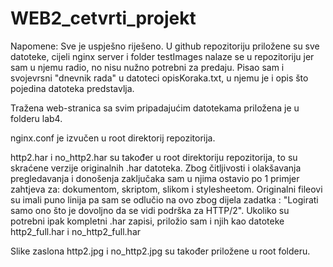 # WEB2_cetvrti_projekt
Napomene: Sve je uspješno riješeno.
U github repozitoriju priložene su sve datoteke, cijeli nginx server i folder testImages nalaze se u repozitoriju jer sam u njemu radio, no nisu nužno potrebni za predaju.
Pisao sam i svojevrsni "dnevnik rada" u datoteci opisKoraka.txt, u njemu je i opis što pojedina datoteka predstavlja.
   
Tražena web-stranica sa svim pripadajućim datotekama priložena je u folderu lab4.
   
nginx.conf je izvučen u root direktorij repozitorija.
   
http2.har i no_http2.har su također u root direktoriju repozitorija, to su skraćene verzije originalnih .har datoteka.
Zbog čitljivosti i olakšavanja pregledavanja i donošenja zaključaka sam u njima ostavio po 1 primjer zahtjeva za:
dokumentom, skriptom, slikom i stylesheetom. Originalni fileovi su imali puno linija pa sam se odlučio na ovo zbog dijela zadatka : "Logirati samo ono što je dovoljno da se vidi podrška za HTTP/2".
Ukoliko su potrebni ipak kompletni .har zapisi, priložio sam i njih kao datoteke http2_full.har i no_http2_full.har

Slike zaslona http2.jpg i no_http2.jpg su također priložene u root folderu.

